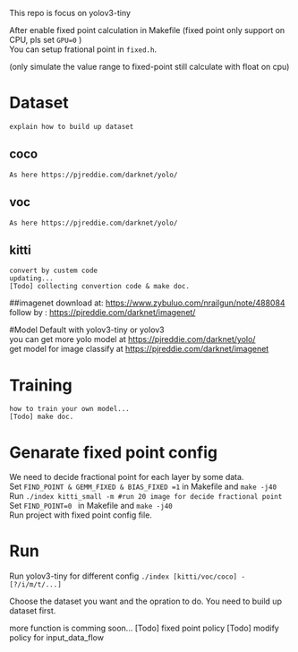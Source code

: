 This repo is focus on yolov3-tiny

After enable fixed point calculation in Makefile (fixed point only support on CPU, pls set `GPU=0` ) <br>
You can setup frational point in `fixed.h`. 

(only simulate the value range to fixed-point still calculate with float on cpu)


# Dataset

    explain how to build up dataset

## coco

    As here https://pjreddie.com/darknet/yolo/

## voc

    As here https://pjreddie.com/darknet/yolo/


## kitti

    convert by custem code
    updating... 
    [Todo] collecting convertion code & make doc.

##imagenet
    download at: https://www.zybuluo.com/nrailgun/note/488084 <br>
    follow by : https://pjreddie.com/darknet/imagenet/ <br>


#Model
    Default with yolov3-tiny or yolov3 <br>
    you can get more yolo model at https://pjreddie.com/darknet/yolo/ <br>
    get model for image classify at https://pjreddie.com/darknet/imagenet <br>







# Training

    how to train your own model... 
    [Todo] make doc.


# Genarate fixed point config

We need to decide fractional point for each layer by some data. <br>
Set `FIND_POINT & GEMM_FIXED & BIAS_FIXED =1` in Makefile and `make -j40`<br>
Run `./index kitti_small -m #run 20 image for decide fractional point `<br>
Set `FIND_POINT=0 ` in Makefile and `make -j40`<br>
Run project with fixed point config file. <br>


# Run 

Run yolov3-tiny for different config
`./index [kitti/voc/coco] -[?/i/m/t/...]`

Choose the dataset you want and the opration to do.
You need to build up dataset first.









more function is comming soon... 
[Todo] fixed point policy
[Todo] modify policy for input_data_flow
